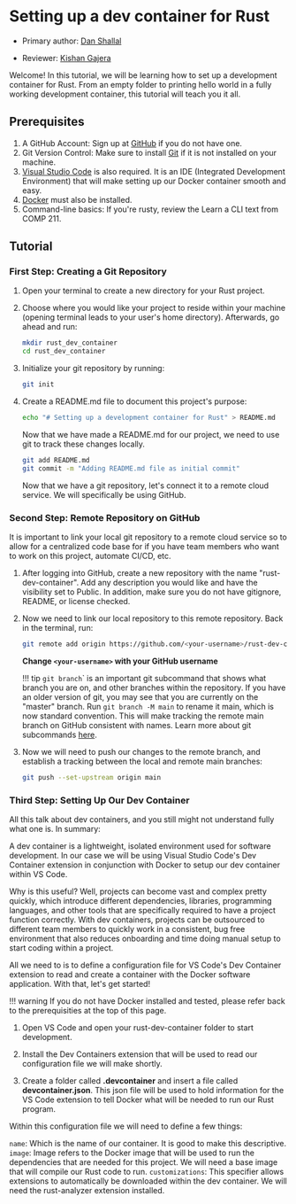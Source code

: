 # Setting up a dev container for Rust

* Primary author: [Dan Shallal](https://github.com/dshallal)

* Reviewer: [Kishan Gajera](https://github.com/gajekish)

Welcome! In this tutorial, we will be learning how to set up a development container for Rust. From an empty folder to printing hello world in a fully working development container, this tutorial will teach you it all.

## **Prerequisites**

1. A GitHub Account: Sign up at [GitHub](https://github.com/) if you do not have one.
2. Git Version Control: Make sure to install [Git](https://git-scm.com/book/en/v2/Getting-Started-Installing-Git) if it is not installed on your machine.
3. [Visual Studio Code](https://code.visualstudio.com/) is also required. It is an IDE (Integrated Development Environment) that will make setting up our Docker container smooth and easy.
4. [Docker](https://www.docker.com/products/docker-desktop/) must also be installed.
5. Command-line basics: If you're rusty, review the Learn a CLI text from COMP 211.

## **Tutorial**

### First Step: Creating a Git Repository

1. Open your terminal to create a new directory for your Rust project.
2. Choose where you would like your project to reside within your machine (opening terminal leads to your user's home directory). Afterwards, go ahead and run:

    ```bash
    mkdir rust_dev_container
    cd rust_dev_container
    ```

3. Initialize your git repository by running:

    ```bash
    git init
    ```

4. Create a README.md file to document this project's purpose:

    ```bash
    echo "# Setting up a development container for Rust" > README.md
    ```

    Now that we have made a README.md for our project, we need to use git to track these changes locally.

    ```bash
    git add README.md
    git commit -m "Adding README.md file as initial commit"
    ```

    Now that we have a git repository, let's connect it to a remote cloud service. We will specifically be using GitHub.

### Second Step: Remote Repository on GitHub

It is important to link your local git repository to a remote cloud service so to allow for a centralized code base for if you have team members who want to work on this project, automate CI/CD, etc.

1. After logging into GitHub, create a new repository with the name "rust-dev-container". Add any description you would like and have the visibility set to Public. In addition, make sure you do not have gitignore, README, or license checked.

2. Now we need to link our local repository to this remote repository. Back in the terminal, run:

    ```bash
    git remote add origin https://github.com/<your-username>/rust-dev-container.git
    ```

    **Change `<your-username>` with your GitHub username**

    !!! tip
        <code>git branch</code>` is an important git subcommand that shows what branch you are on, and other branches within the repository. If you have an older version of git, you may see that you are currently on the "master" branch. Run <code>git branch -M main</code> to rename it main, which is now standard convention. This will make tracking the remote main branch on GitHub consistent with names. Learn more about git subcommands [here](https://comp423-25s.github.io/resources/git/ch2-git-fundamental-subcommands/).

3. Now we will need to push our changes to the remote branch, and establish a tracking between the local and remote main branches:

    ```bash
    git push --set-upstream origin main
    ```

### Third Step: Setting Up Our Dev Container

All this talk about dev containers, and you still might not understand fully what one is. In summary:

A dev container is a lightweight, isolated environment used for software development. In our case we will be using Visual Studio Code's Dev Container extension in conjunction with Docker to setup our dev container within VS Code.

Why is this useful? Well, projects can become vast and complex pretty quickly, which introduce different dependencies, libraries, programming languages, and other tools that are specifically required to have a project function correctly. With dev containers, projects can be outsourced to different team members to quickly work in a consistent, bug free environment that also reduces onboarding and time doing manual setup to start coding within a project. 

All we need to is to define a configuration file for VS Code's Dev Container extension to read and create a container with the Docker software application. With that, let's get started!

!!! warning
    If you do not have Docker installed and tested, please refer back to the prerequisities at the top of this page.

1. Open VS Code and open your rust-dev-container folder to start development.

2. Install the Dev Containers extension that will be used to read our configuration file we will make shortly.

3. Create a folder called **.devcontainer** and insert a file called **devcontainer.json**. This json file will be used to hold information for the VS Code extension to tell Docker what will be needed to run our Rust program.

Within this configuration file we will need to define a few things:

<code>name</code>: Which is the name of our container. It is good to make this descriptive.
<code>image</code>: Image refers to the Docker image that will be used to run the dependencies that are needed for this project. We will need a base image that will compile our Rust code to run.
<code>customizations</code>: This specifier allows extensions to automatically be downloaded within the dev container. We will need the rust-analyzer extension installed.
